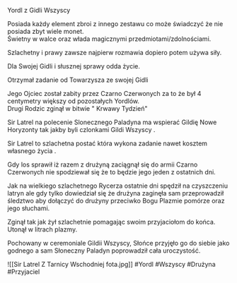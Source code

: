 Yordl z Gidli Wszyscy

Posiada każdy element zbroi z innego zestawu co może świadczyć że nie posiada zbyt wiele monet.  
Świetny w walce oraz włada magicznymi przedmiotami/zdolnościami.

Szlachetny i prawy zawsze najpierw rozmawia dopiero potem używa siły.

Dla Swojej Gidli i słusznej sprawy odda życie.

Otrzymał zadanie od Towarzysza ze swojej Gidli

Jego Ojciec został zabity przez Czarno Czerwonych za to że był 4 centymetry większy od pozostałych Yordlów.  
Drugi Rodzic zginął w bitwie " Krwawy Tydzień"

Sir Latrel na polecenie Slonecznego Paladyna ma wspierać Gildię Nowe Horyzonty tak jakby byli czlonkami Gildi Wszyscy .

Sir Latrel to szlachetna postać która wykona zadanie nawet kosztem własnego życia .

Gdy los sprawił iż razem z drużyną zaciągnął się do armii Czarno Czerwonych nie spodziewał się że to będzie jego jeden z ostatnich dni.

Jak na wielkiego szlachetnego Rycerza ostatnie dni spędził na czyszczeniu latryn ale gdy tylko dowiedział się że drużyna zaginęła sam przeprowadził śledztwo aby dołączyć do drużyny przeciwko Bogu Plazmie pomórze oraz jego słuchami.

Zginął tak jak żył szlachetnie pomagając swoim przyjaciołom do końca. Utonął w litrach plazmy.

Pochowany w ceremoniale Gildii Wszyscy, Słońce przyjęło go do siebie jako godnego a sam Słoneczny Paladyn poprowadził cała uroczystość.

![[Sir Latrel Z Tarnicy Wschodniej fota.jpg]]
#Yordl #Wszyscy #Drużyna #Przyjaciel
